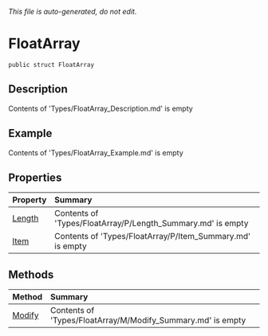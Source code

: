 *This file is auto-generated, do not edit.*

# FloatArray
`public struct FloatArray`
## Description
Contents of 'Types/FloatArray_Description.md' is empty
## Example
Contents of 'Types/FloatArray_Example.md' is empty
## Properties
| Property | Summary |
|:-----|:--------|
|[Length](FloatArray/P/Length.md)|Contents of 'Types/FloatArray/P/Length_Summary.md' is empty|
|[Item](FloatArray/P/Item.md)|Contents of 'Types/FloatArray/P/Item_Summary.md' is empty|
## Methods
| Method | Summary |
|:-----|:--------|
|[Modify](FloatArray/M/Modify.md)|Contents of 'Types/FloatArray/M/Modify_Summary.md' is empty|
